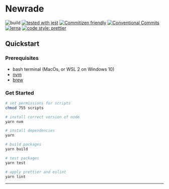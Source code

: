 # Newrade

![build](https://github.com/newrade/newrade/workflows/build/badge.svg)
[![tested with jest](https://img.shields.io/badge/tested_with-jest-99424f.svg)](https://github.com/facebook/jest)
[![Commitizen friendly](https://img.shields.io/badge/commitizen-friendly-brightgreen.svg)](https://commitizen.github.io/cz-cli/)
[![Conventional Commits](https://img.shields.io/badge/Conventional%20Commits-1.0.0-yellow.svg)](https://conventionalcommits.org)
[![lerna](https://img.shields.io/badge/maintained%20with-lerna-cc00ff.svg)](https://lerna.js.org/)
[![code style: prettier](https://img.shields.io/badge/code_style-prettier-ff69b4.svg)](https://github.com/prettier/prettier)

## Quickstart

### Prerequisites

- bash terminal (MacOs, or WSL 2 on Windows 10)
- [nvm](https://github.com/nvm-sh/nvm)
- [brew](https://brew.sh/)

### Get Started

```bash
# set permissions for scripts
chmod 755 scripts

# install correct version of node
yarn nvm

# install dependencies
yarn

# build packages
yarn build

# test packages
yarn test

# apply prettier and eslint
yarn lint

```

---
